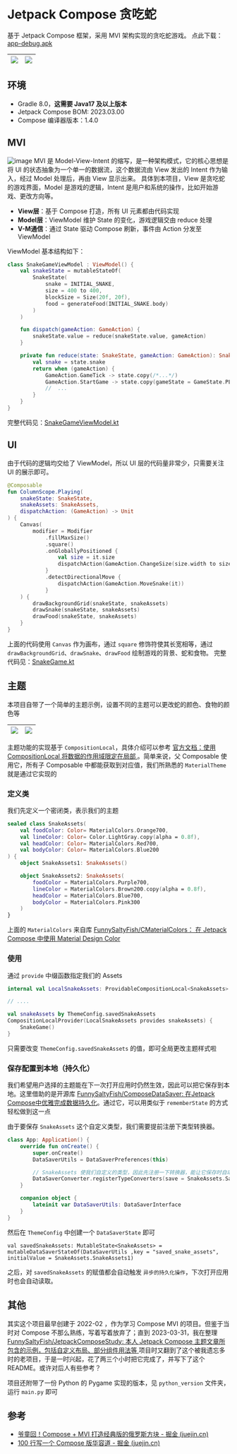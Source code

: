 # Jetpack Compose 贪吃蛇
基于 Jetpack Compose 框架，采用 MVI 架构实现的贪吃蛇游戏。
点此下载：[app-debug.apk](app-debug.apk)

| ![](screenshots/start_game.jpg) | ![](screenshots/lost_game.jpg) |
| ------------------------------- | ------------------------------ |



## 环境

- Gradle 8.0，**这需要 Java17 及以上版本**
- Jetpack Compose BOM: 2023.03.00
- Compose 编译器版本：1.4.0



## MVI
![image](https://p1-juejin.byteimg.com/tos-cn-i-k3u1fbpfcp/8908b1d93ffe4ad2b4dede97e0a4722c~tplv-k3u1fbpfcp-zoom-in-crop-mark:4536:0:0:0.awebp)
MVI 是 Model-View-Intent 的缩写，是一种架构模式，它的核心思想是将 UI 的状态抽象为一个单一的数据流，这个数据流由 View 发出的 Intent 作为输入，经过 Model 处理后，再由 View 显示出来。
具体到本项目，View 是贪吃蛇的游戏界面，Model 是游戏的逻辑，Intent 是用户和系统的操作，比如开始游戏、更改方向等。

- **View层**：基于 Compose 打造，所有 UI 元素都由代码实现 
- **Model层**：ViewModel 维护 State 的变化，游戏逻辑交由 reduce 处理 
- **V-M通信**：通过 State 驱动 Compose 刷新，事件由 Action 分发至 ViewModel

ViewModel 基本结构如下：

```kotlin
class SnakeGameViewModel : ViewModel() {
    val snakeState = mutableStateOf(
        SnakeState(
            snake = INITIAL_SNAKE,
            size = 400 to 400,
            blockSize = Size(20f, 20f),
            food = generateFood(INITIAL_SNAKE.body)
        )
    )

    fun dispatch(gameAction: GameAction) {
        snakeState.value = reduce(snakeState.value, gameAction)
    }

    private fun reduce(state: SnakeState, gameAction: GameAction): SnakeState {
        val snake = state.snake
        return when (gameAction) {
            GameAction.GameTick -> state.copy(/*...*/)
            GameAction.StartGame -> state.copy(gameState = GameState.PLAYING)
            //  ...
        }
    }
}
```

完整代码见：[SnakeGameViewModel.kt](app/src/main/java/com/funny/compose/snake/ui/SnakeGameViewModel.kt)



## UI
由于代码的逻辑均交给了 ViewModel，所以 UI 层的代码量非常少，只需要关注 UI 的展示即可。

```kotlin
@Composable
fun ColumnScope.Playing(
    snakeState: SnakeState,
    snakeAssets: SnakeAssets,
    dispatchAction: (GameAction) -> Unit
) {
    Canvas(
        modifier = Modifier
            .fillMaxSize()
            .square()
            .onGloballyPositioned {
                val size = it.size
                dispatchAction(GameAction.ChangeSize(size.width to size.height))
            }
            .detectDirectionalMove {
                dispatchAction(GameAction.MoveSnake(it))
            }
    ) {
        drawBackgroundGrid(snakeState, snakeAssets)
        drawSnake(snakeState, snakeAssets)
        drawFood(snakeState, snakeAssets)
    }
}
```

上面的代码使用 `Canvas` 作为画布，通过 `square` 修饰符使其长宽相等，通过 `drawBackgroundGrid`、`drawSnake`、`drawFood` 绘制游戏的背景、蛇和食物。
完整代码见：[SnakeGame.kt](app/src/main/java/com/funny/compose/snake/ui/SnakeGame.kt)



## 主题
本项目自带了一个简单的主题示例，设置不同的主题可以更改蛇的颜色、食物的颜色等

 

| ![](screenshots/assets1.jpg) | ![](screenshots/assets2.jpg) |
| ---------------------------- | ---------------------------- |

主题功能的实现基于 `CompositionLocal`，具体介绍可以参考 [官方文档：使用 CompositionLocal 将数据的作用域限定在局部 ](https://developer.android.google.cn/jetpack/compose/compositionlocal?hl=zh-cn)。简单来说，父 Composable 使用它，所有子 Composable 中都能获取到对应值，我们所熟悉的 `MaterialTheme` 就是通过它实现的

### 定义类

我们先定义一个密闭类，表示我们的主题

```kotlin
sealed class SnakeAssets(
    val foodColor: Color= MaterialColors.Orange700,
    val lineColor: Color= Color.LightGray.copy(alpha = 0.8f),
    val headColor: Color= MaterialColors.Red700,
    val bodyColor: Color= MaterialColors.Blue200
) {
    object SnakeAssets1: SnakeAssets()

    object SnakeAssets2: SnakeAssets(
        foodColor = MaterialColors.Purple700,
        lineColor = MaterialColors.Brown200.copy(alpha = 0.8f),
        headColor = MaterialColors.Blue700,
        bodyColor = MaterialColors.Pink300
    )
}
```

上面的 `MaterialColors` 来自库 [FunnySaltyFish/CMaterialColors： 在 Jetpack Compose 中使用 Material Design Color](https://github.com/FunnySaltyFish/CMaterialColors)

### 使用

通过 `provide` 中缀函数指定我们的 Assets

```kotlin
internal val LocalSnakeAssets: ProvidableCompositionLocal<SnakeAssets> = staticCompositionLocalOf { SnakeAssets.SnakeAssets1 }

// ....

val snakeAssets by ThemeConfig.savedSnakeAssets
CompositionLocalProvider(LocalSnakeAssets provides snakeAssets) {
    SnakeGame()
}
```

只需要改变 `ThemeConfig.savedSnakeAssets` 的值，即可全局更改主题样式啦

### 保存配置到本地（持久化）

我们希望用户选择的主题能在下一次打开应用时仍然生效，因此可以把它保存到本地。这里借助的是开源库 [FunnySaltyFish/ComposeDataSaver: 在Jetpack Compose中优雅完成数据持久化](https://github.com/FunnySaltyFish/ComposeDataSaver)。通过它，可以用类似于 `rememberState` 的方式轻松做到这一点

由于要保存 `SnakeAssets` 这个自定义类型，我们需要提前注册下类型转换器。

```kotlin
class App: Application() {
    override fun onCreate() {
        super.onCreate()
        DataSaverUtils = DataSaverPreferences(this)

        // SnakeAssets 使我们自定义的类型，因此先注册一下转换器，能让它保存时自动转化为 String，读取时自动从 String 恢复成 SnakeAssets
        DataSaverConverter.registerTypeConverters(save = SnakeAssets.Saver, restore = SnakeAssets.Restorer)
    }

    companion object {
        lateinit var DataSaverUtils: DataSaverInterface
    }
}
```

然后在 `ThemeConfig` 中创建一个 `DataSaverState` 即可

```
val savedSnakeAssets: MutableState<SnakeAssets> = mutableDataSaverStateOf(DataSaverUtils ,key = "saved_snake_assets", initialValue = SnakeAssets.SnakeAssets1)
```

之后，对 `savedSnakeAssets` 的赋值都会自动触发 `异步的持久化操作`，下次打开应用时也会自动读取。



## 其他

其实这个项目最早创建于 2022-02 ，作为学习 Compose MVI 的项目。但鉴于当时对 Compose 不那么熟练，写着写着放弃了；直到 2023-03-31，我在整理 [FunnySaltyFish/JetpackComposeStudy: 本人 Jetpack Compose 主题文章所包含的示例，包括自定义布局、部分组件用法等 ](https://github.com/FunnySaltyFish/JetpackComposeStudy) 项目时又翻到了这个被我遗忘多时的老项目，于是一时兴起，花了两三个小时把它完成了，并写下了这个 README。或许对后人有些参考？

项目还附带了一份 Python 的 Pygame 实现的版本，见 `python_version` 文件夹，运行 `main.py` 即可



## 参考

- [爷童回！Compose + MVI 打造经典版的俄罗斯方块 - 掘金 (juejin.cn)](https://juejin.cn/post/6950196093367877663)
- [100 行写一个 Compose 版华容道 - 掘金 (juejin.cn)](https://juejin.cn/post/7000908871292157989)